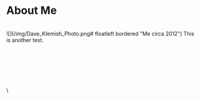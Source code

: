 # About Me #
\
![](/img/Dave_Klemish_Photo.png# floatleft bordered "Me circa 2012") This is another test.

\
\
\
\
\
\
\





